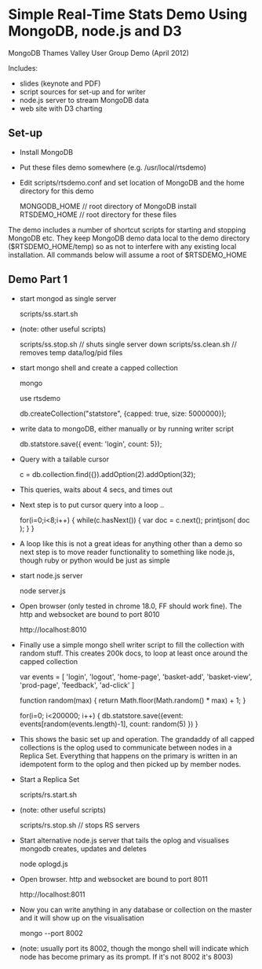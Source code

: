 

Simple Real-Time Stats Demo Using MongoDB, node.js and D3
=========================================================

MongoDB Thames Valley User Group Demo
(April 2012)

Includes:

- slides (keynote and PDF)
- script sources for set-up and for writer
- node.js server to stream MongoDB data
- web site with D3 charting

Set-up
------

- Install MongoDB
- Put these files demo somewhere (e.g. /usr/local/rtsdemo)
- Edit scripts/rtsdemo.conf and set location of MongoDB and the home directory for this demo

    MONGODB_HOME        // root directory of MongoDB install  
    RTSDEMO_HOME        // root directory for these files  

The demo includes a number of shortcut scripts for starting and stopping MongoDB etc. They
keep MongoDB demo data local to the demo directory ($RTSDEMO_HOME/temp) so as not to interfere
with any existing local installation. All commands below will assume a root of $RTSDEMO_HOME

Demo Part 1
-----------

- start mongod as single server

  scripts/ss.start.sh

- (note: other useful scripts)

  scripts/ss.stop.sh    // shuts single server down
  scripts/ss.clean.sh   // removes temp data/log/pid files  

- start mongo shell and create a capped collection

  mongo

	use rtsdemo

	db.createCollection("statstore", {capped: true, size: 5000000});

- write data to mongoDB, either manually or by running writer script

  db.statstore.save({ event: 'login', count: 5});

- Query with a tailable cursor

  c = db.collection.find({}).addOption(2).addOption(32);

- This queries, waits about 4 secs, and times out

- Next step is to put cursor query into a loop ..

  for(i=0;i<8;i++) {
        while(c.hasNext()) {
             var doc = c.next();
             printjson( doc );
        }
  }

- A loop like this is not a great ideas for anything other than a demo
so next step is to move reader functionality to something like node.js,
though ruby or python would be just as simple

- start node.js server

  node server.js

- Open browser (only tested in chrome 18.0, FF should work fine). The
http and websocket are bound to port 8010

  http://localhost:8010

- Finally use a simple mongo shell writer script to fill the collection
with random stuff. This creates 200k docs, to loop at least once around
the capped collection

  var events = [ 'login', 'logout', 'home-page', 'basket-add', 'basket-view', 'prod-page', 'feedback', 'ad-click' ]

  function random(max) { return Math.floor(Math.random() * max) + 1; }

  for(i=0; i<200000; i++) { db.statstore.save({event: events[random(events.length)-1], count: random(5) }) }

- This shows the basic set up and operation. The grandaddy of all
capped collections is the oplog used to communicate between nodes
in a Replica Set. Everything that happens on the primary is written
in an idempotent form to the oplog and then picked up by member
nodes.

- Start a Replica Set

  scripts/rs.start.sh

- (note: other useful scripts)

  scripts/rs.stop.sh    // stops RS servers

- Start alternative node.js server that tails the oplog and visualises
mongodb creates, updates and deletes

  node oplogd.js

- Open browser. http and websocket are bound to port 8011

  http://localhost:8011

- Now you can write anything in any database or collection on the master
and it will show up on the visualisation

  mongo --port 8002

- (note: usually port its 8002, though the mongo shell will indicate which node
has become primary as its prompt. If it's not 8002 it's 8003)
